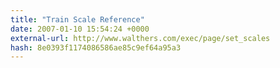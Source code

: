 ```yaml
---
title: "Train Scale Reference"
date: 2007-01-10 15:54:24 +0000
external-url: http://www.walthers.com/exec/page/set_scales
hash: 8e0393f1174086586ae85c9ef64a95a3
---
```



